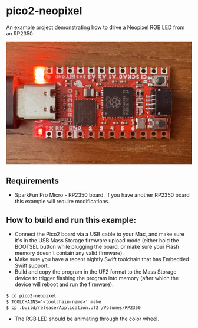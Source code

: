 # pico2-neopixel

An example project demonstrating how to drive a Neopixel RGB LED from an RP2350.

![A SparkFun Pro Micro - RP2350 with its RGB LED glowing Red](assets/images/example.jpg)

## Requirements

- SparkFun Pro Micro - RP2350 board. If you have another RP2350 board this example will require modifications.

## How to build and run this example:

- Connect the Pico2 board via a USB cable to your Mac, and make sure it's in the USB Mass Storage firmware upload mode (either hold the BOOTSEL button while plugging the board, or make sure your Flash memory doesn't contain any valid firmware).
- Make sure you have a recent nightly Swift toolchain that has Embedded Swift support.
- Build and copy the program in the UF2 format to the Mass Storage device to trigger flashing the program into memory (after which the device will reboot and run the firmware):
``` console
$ cd pico2-neopixel
$ TOOLCHAINS='<toolchain-name>' make
$ cp .build/release/Application.uf2 /Volumes/RP2350
```
- The RGB LED should be animating through the color wheel.
